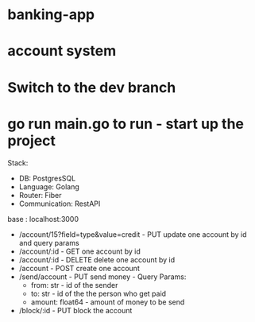 # banking-app

# account system
# Switch to the dev branch
# go run main.go to run - start up the project
Stack:
- DB: PostgresSQL
- Language:  Golang
- Router: Fiber
- Communication: RestAPI

base : localhost:3000
- /account/15?field=type&value=credit - PUT update one account by id and query params
- /account/:id - GET one account by id
- /account/:id - DELETE delete one account by id
- /account -  POST create one account
- /send/account - PUT send money -
  Query Params:
  - from: str - id of the sender
  - to: str - id of the the person who get paid
  - amount: float64 - amount of money to be send
- /block/:id - PUT block the account
  
